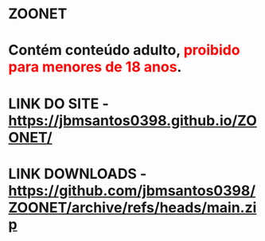 # ZOONET


# Contém conteúdo adulto, <FONT COLOR="red"><b>proibido para menores de 18 anos</b></FONT>.


# LINK DO SITE - https://jbmsantos0398.github.io/ZOONET/

# LINK DOWNLOADS - https://github.com/jbmsantos0398/ZOONET/archive/refs/heads/main.zip




















